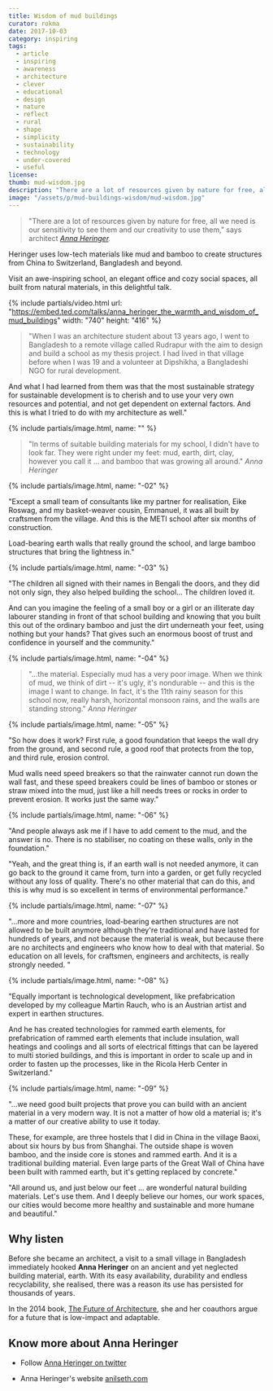 ```yaml
---
title: Wisdom of mud buildings
curator: rokma
date: 2017-10-03
category: inspiring
tags:
  - article
  - inspiring
  - awareness
  - architecture
  - clever
  - educational
  - design
  - nature
  - reflect
  - rural
  - shape
  - simplicity
  - sustainability
  - technology
  - under-covered
  - useful
license:
thumb: mud-wisdom.jpg
description: "There are a lot of resources given by nature for free, all we need is our sensitivity to see them and our creativity to use them. Heringer uses low-tech materials like mud and bamboo to create structures from China to Switzerland, Bangladesh and beyond. Visit an awe-inspiring school, an elegant office and cozy social spaces, all built from natural materials, in this delightful talk."
image: "/assets/p/mud-buildings-wisdom/mud-wisdom.jpg"
---
```


>"There are a lot of resources given by nature for free, all we need is our sensitivity to see them and our creativity to use them," says architect _[Anna Heringer](https://www.ted.com/speakers/anna_heringer)._

Heringer uses low-tech materials like mud and bamboo to create structures from China to Switzerland, Bangladesh and beyond.

Visit an awe-inspiring school, an elegant office and cozy social spaces, all built from natural materials, in this delightful talk.

{% include partials/video.html url: "https://embed.ted.com/talks/anna_heringer_the_warmth_and_wisdom_of_mud_buildings" width: "740" height: "416" %}

> "When I was an architecture student about 13 years ago, I went to Bangladesh to a remote village called Rudrapur with the aim to design and build a school as my thesis project. I had lived in that village before when I was 19 and a volunteer at Dipshikha, a Bangladeshi NGO for rural development.

And what I had learned from them was that the most sustainable strategy for sustainable development is to cherish and to use your very own resources and potential, and not get dependent on external factors. And this is what I tried to do with my architecture as well."

{% include partials/image.html, name: "" %}

>"In terms of suitable building materials for my school, I didn't have to look far. They were right under my feet: mud, earth, dirt, clay, however you call it ... and bamboo that was growing all around." _Anna Heringer_

{% include partials/image.html, name: "-02" %}

"Except a small team of consultants like my partner for realisation, Eike Roswag, and my basket-weaver cousin, Emmanuel, it was all built by craftsmen from the village. And this is the METI school after six months of construction.

Load-bearing earth walls that really ground the school, and large bamboo structures that bring the lightness in."

{% include partials/image.html, name: "-03" %}


"The children all signed with their names in Bengali the doors, and they did not only sign, they also helped building the school... The children loved it.

And can you imagine the feeling of a small boy or a girl or an illiterate day labourer standing in front of that school building and knowing that you built this out of the ordinary bamboo and just the dirt underneath your feet, using nothing but your hands? That gives such an enormous boost of trust and confidence in yourself and the community."


{% include partials/image.html, name: "-04" %}

>"...the material. Especially mud has a very poor image. When we think of mud, we think of dirt -- it's ugly, it's nondurable -- and this is the image I want to change. In fact, it's the 11th rainy season for this school now, really harsh, horizontal monsoon rains, and the walls are standing strong." _Anna Heringer_

{% include partials/image.html, name: "-05" %}

"So how does it work? First rule, a good foundation that keeps the wall dry from the ground, and second rule, a good roof that protects from the top, and third rule, erosion control.

Mud walls need speed breakers so that the rainwater cannot run down the wall fast, and these speed breakers could be lines of bamboo or stones or straw mixed into the mud, just like a hill needs trees or rocks in order to prevent erosion. It works just the same way."

{% include partials/image.html, name: "-06" %}

"And people always ask me if I have to add cement to the mud, and the answer is no. There is no stabiliser, no coating on these walls, only in the foundation."

"Yeah, and the great thing is, if an earth wall is not needed anymore, it can go back to the ground it came from, turn into a garden, or get fully recycled without any loss of quality. There's no other material that can do this, and this is why mud is so excellent in terms of environmental performance."

{% include partials/image.html, name: "-07" %}

"...more and more countries, load-bearing earthen structures are not allowed to be built anymore although they're traditional and have lasted for hundreds of years, and not because the material is weak, but because there are no architects and engineers who know how to deal with that material. So education on all levels, for craftsmen, engineers and architects, is really strongly needed. "

{% include partials/image.html, name: "-08" %}

"Equally important is technological development, like prefabrication developed by my colleague Martin Rauch, who is an Austrian artist and expert in earthen structures.

And he has created technologies for rammed earth elements, for prefabrication of rammed earth elements that include insulation, wall heatings and coolings and all sorts of electrical fittings that can be layered to multi storied buildings, and this is important in order to scale up and in order to fasten up the processes, like in the Ricola Herb Center in Switzerland."

{% include partials/image.html, name: "-09" %}

"...we need good built projects that prove you can build with an ancient material in a very modern way. It is not a matter of how old a material is; it's a matter of our creative ability to use it today.

These, for example, are three hostels that I did in China in the village Baoxi, about six hours by bus from Shanghai. The outside shape is woven bamboo, and the inside core is stones and rammed earth. And it is a traditional building material. Even large parts of the Great Wall of China have been built with rammed earth, but it's getting replaced by concrete."


"All around us, and just below our feet ... are wonderful natural building materials. Let's use them. And I deeply believe our homes, our work spaces, our cities would become more healthy and sustainable and more humane and beautiful."


## Why listen

Before she became an architect, a visit to a small village in Bangladesh immediately hooked **Anna Heringer** on an ancient and yet neglected building material, earth. With its easy availability, durability and endless recyclability, she realised, there was a reason its use has persisted for thousands of years.

In the 2014 book, [The Future of Architecture](https://www.amazon.com/reBuilding-Future-Education-Sustainable-architectures/dp/2390332153/), she and her coauthors argue for a future that is low-impact and adaptable.


## Know more about Anna Heringer

- Follow [Anna Heringer on twitter](https://twitter.com/AnnaHeringer)

- Anna Heringer's website [anilseth.com](http://www.anna-heringer.com/)

